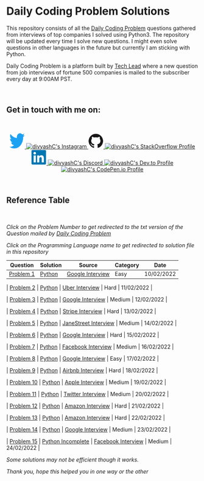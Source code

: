 # Daily Coding Problem Solutions

This repository consists of all the [Daily Coding Problem](https://www.dailycodingproblem.com/) questions gathered from interviews of top companies I solved using Python3. The repository will be updated every time I solve new questions. I might even solve questions in other languages in the future but currently I am sticking with Python.

Daily Coding Problem is a platform built by [Tech Lead](https://www.youtube.com/c/TechLead/) where a new question from job interviews of fortune 500 companies is mailed to the subscriber every day at 9:00AM PST.

<br/>

## Get in touch with me on:

<br/>

<p align="center">
 <a href="https://twitter.com/dork_v2" target="_blank">
  <img src="https://github.com/devicons/devicon/blob/master/icons/twitter/twitter-original.svg" alt="divyashC's Twitter" width="40" height="40"/>     
 </a>
 <a href="https://www.instagram.com/dork_v3.0/" target="_blank">
  <img src="https://raw.githubusercontent.com/rahuldkjain/github-profile-readme-generator/master/src/images/icons/Social/instagram.svg" alt="divyashC's Instagram" width="40" height="40" />    
 </a>
 <a href="https://github.com/divyashC/" target="_blank">
  <img src="https://github.com/devicons/devicon/blob/master/icons/github/github-original.svg" alt="divyashC's GitHub"  width="40" height="40"/>    
 </a>
 <a href="https://stackoverflow.com/users/15124365" target="_blank">
  <img src="https://raw.githubusercontent.com/rahuldkjain/github-profile-readme-generator/master/src/images/icons/Social/stack-overflow.svg" alt="divyashC's StackOverflow Profile"  width="40" height="40"/>    
 </a>
 <a href="https://www.linkedin.com/in/divyashc/" target="_blank">
  <img src="https://github.com/devicons/devicon/blob/master/icons/linkedin/linkedin-original.svg" alt="divyashC's LinkedIn"  width="40" height="40"/>    
 </a>
 <a href="https://discord.com/users/Dork#0448" target="_blank">
  <img src="https://raw.githubusercontent.com/rahuldkjain/github-profile-readme-generator/master/src/images/icons/Social/discord.svg" alt="divyashC's Discord"  width="40" height="40"/>
 </a>
 <a href="https://dev.to/divyashc" target="_blank">
  <img src="https://raw.githubusercontent.com/rahuldkjain/github-profile-readme-generator/master/src/images/icons/Social/devto.svg" alt="divyashC's Dev.to Profile"  width="40" height="40"/>    
 </a>
 <a href="https://codepen.io/divyashc" target="_blank">
  <img src="https://raw.githubusercontent.com/rahuldkjain/github-profile-readme-generator/master/src/images/icons/Social/codepen.svg" alt="divyashC's CodePen.io Profile"  width="40" height="40"/>    
 </a>
</p>

<br/>

## Reference Table

<br/>

_Click on the Problem Number to get redirected to the txt version of the Question mailed by [Daily Coding Problem](https://www.dailycodingproblem.com/)_

_Click on the Programming Language name to get redirected to solution file in this repository_

| **Question**                                                                                    | **Solution**                                                                                | **Source**                                  | **Category** | **Date**   |
| ----------------------------------------------------------------------------------------------- | ------------------------------------------------------------------------------------------- | ------------------------------------------- | ------------ | ---------- |
| [Problem 1](https://github.com/divyashC/daily_coding_problem/blob/main/Problem_01/question.txt) | [Python](https://github.com/divyashC/daily_coding_problem/blob/main/Problem_01/solution.py) | [Google Interview](https://www.google.com/) | Easy         | 10/02/2022 |

| [Problem 2](https://github.com/divyashC/daily_coding_problem/blob/main/Problem_02/question.txt) | [Python](https://github.com/divyashC/daily_coding_problem/blob/main/Problem_02/solution.py) | [Uber Interview](https://www.uber.com/in/en/) | Hard | 11/02/2022 |

| [Problem 3](https://github.com/divyashC/daily_coding_problem/blob/main/Problem_03/question.txt) | [Python](https://github.com/divyashC/daily_coding_problem/blob/main/Problem_03/solution.py) | [Google Interview](https://www.google.com/) | Medium | 12/02/2022 |

| [Problem 4](https://github.com/divyashC/daily_coding_problem/blob/main/Problem_04/question.txt) | [Python](https://github.com/divyashC/daily_coding_problem/blob/main/Problem_04/solution.py) | [Stripe Interview](https://www.stripe.com/) | Hard | 13/02/2022 |

| [Problem 5](https://github.com/divyashC/daily_coding_problem/blob/main/Problem_05/question.txt) | [Python](https://github.com/divyashC/daily_coding_problem/blob/main/Problem_05/solution.py) | [JaneStreet Interview](https://janestreet.com/) | Medium | 14/02/2022 |

| [Problem 6](https://github.com/divyashC/daily_coding_problem/blob/main/Problem_06/question.txt) | [Python](https://github.com/divyashC/daily_coding_problem/blob/main/Problem_06/solution.py) | [Google Interview](https://www.google.com/) | Hard | 15/02/2022 |

| [Problem 7](https://github.com/divyashC/daily_coding_problem/blob/main/Problem_07/question.txt) | [Python](https://github.com/divyashC/daily_coding_problem/blob/main/Problem_07/solution.py) | [Facebook Interview](https://www.facebook.com/) | Medium | 16/02/2022 |

| [Problem 8](https://github.com/divyashC/daily_coding_problem/blob/main/Problem_08/question.txt) | [Python](https://github.com/divyashC/daily_coding_problem/blob/main/Problem_08/solution.py) | [Google Interview](https://www.google.com/) | Easy | 17/02/2022 |

| [Problem 9](https://github.com/divyashC/daily_coding_problem/blob/main/Problem_09/question.txt) | [Python](https://github.com/divyashC/daily_coding_problem/blob/main/Problem_09/solution.py) | [Airbnb Interview](https://www.airbnb.com/) | Hard | 18/02/2022 |

| [Problem 10](https://github.com/divyashC/daily_coding_problem/blob/main/Problem_10/question.txt) | [Python](https://github.com/divyashC/daily_coding_problem/blob/main/Problem_10/solution.py) | [Apple Interview](https://www.apple.com/) | Medium | 19/02/2022 |

| [Problem 11](https://github.com/divyashC/daily_coding_problem/blob/main/Problem_11/question.txt) | [Python](https://github.com/divyashC/daily_coding_problem/blob/main/Problem_11/solution.py) | [Twitter Interview](https://www.twitter.com/) | Medium | 20/02/2022 |

| [Problem 12](https://github.com/divyashC/daily_coding_problem/blob/main/Problem_12/question.txt) | [Python](https://github.com/divyashC/daily_coding_problem/blob/main/Problem_12/solution.py) | [Amazon Interview](https://www.amazon.com/) | Hard | 21/02/2022 |

| [Problem 13](https://github.com/divyashC/daily_coding_problem/blob/main/Problem_13/question.txt) | [Python](https://github.com/divyashC/daily_coding_problem/blob/main/Problem_13/solution.py) | [Amazon Interview](https://www.amazon.com/) | Hard | 22/02/2022 |

| [Problem 14](https://github.com/divyashC/daily_coding_problem/blob/main/Problem_14/question.txt) | [Python](https://github.com/divyashC/daily_coding_problem/blob/main/Problem_14/solution.py) | [Google Interview](https://www.google.com/) | Medium | 23/02/2022 |

| [Problem 15](https://github.com/divyashC/daily_coding_problem/blob/main/Problem_15/question.txt) | [Python Incomplete](https://github.com/divyashC/daily_coding_problem/blob/main/Problem_15/solution.py) | [Facebook Interview](https://www.facebook.com/) | Medium | 24/02/2022 |

_Some solutions may not be efficient though it works._

_Thank you, hope this helped you in one way or the other_
